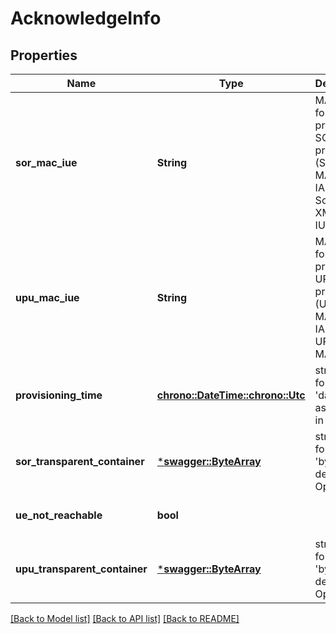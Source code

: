 # AcknowledgeInfo

## Properties
Name | Type | Description | Notes
------------ | ------------- | ------------- | -------------
**sor_mac_iue** | **String** | MAC value for protecting SOR procedure (SoR-MAC-IAUSF and SoR-XMAC-IUE). | [optional] [default to None]
**upu_mac_iue** | **String** | MAC value for protecting UPU procedure (UPU-MAC-IAUSF and UPU-MAC-IUE). | [optional] [default to None]
**provisioning_time** | [**chrono::DateTime::<chrono::Utc>**](DateTime.md) | string with format 'date-time' as defined in OpenAPI. | 
**sor_transparent_container** | [***swagger::ByteArray**](ByteArray.md) | string with format 'bytes' as defined in OpenAPI | [optional] [default to None]
**ue_not_reachable** | **bool** |  | [optional] [default to Some(false)]
**upu_transparent_container** | [***swagger::ByteArray**](ByteArray.md) | string with format 'bytes' as defined in OpenAPI | [optional] [default to None]

[[Back to Model list]](../README.md#documentation-for-models) [[Back to API list]](../README.md#documentation-for-api-endpoints) [[Back to README]](../README.md)


